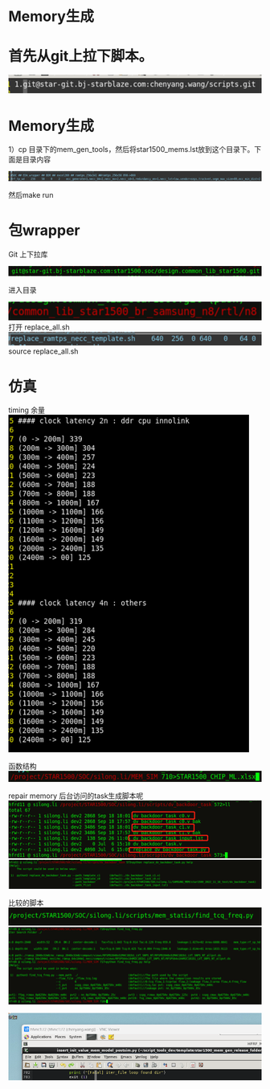 # Memory生成
# 首先从git上拉下脚本。
  ![](vx_images/515775713237259.png)
# Memory生成
1）cp 目录下的mem_gen_tools，然后将star1500_mems.lst放到这个目录下。下面是目录内容

![](vx_images/302795813257425.png)

然后make run
# 包wrapper
Git 上下拉库

![](vx_images/359875813250094.png)
 
进入目录

![](vx_images/431905813246649.png)
打开 replace_all.sh
 ![](vx_images/501285813242403.png)
source replace_all.sh
#	仿真

timing 余量
![](vx_images/193632111230968.png)


函数结构
![](vx_images/489132111249394.png)

repair memory 后台访问的task生成脚本呢
![](vx_images/151902211237261.png)
![](vx_images/216622211257427.png)


比较的脚本
![](vx_images/426082211250096.png)
![](vx_images/481582211246651.png)


![](vx_images/178785711242405.png)